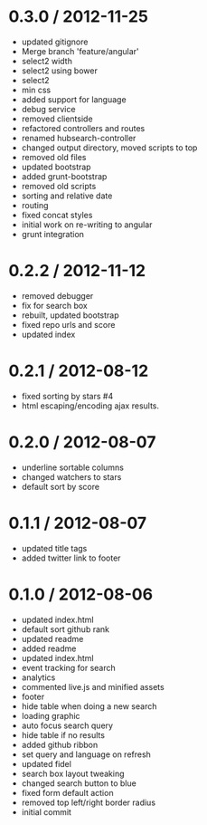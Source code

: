 
0.3.0 / 2012-11-25 
==================

  * updated gitignore
  * Merge branch 'feature/angular'
  * select2 width
  * select2 using bower
  * select2
  * min css
  * added support for language
  * debug service
  * removed clientside
  * refactored controllers and routes
  * renamed hubsearch-controller
  * changed output directory, moved scripts to top
  * removed old files
  * updated bootstrap
  * added grunt-bootstrap
  * removed old scripts
  * sorting and relative date
  * routing
  * fixed concat styles
  * initial work on re-writing to angular
  * grunt integration

0.2.2 / 2012-11-12 
==================

  * removed debugger
  * fix for search box
  * rebuilt, updated bootstrap
  * fixed repo urls and score
  * updated index

0.2.1 / 2012-08-12 
==================

  * fixed sorting by stars #4
  * html escaping/encoding ajax results.

0.2.0 / 2012-08-07 
==================

  * underline sortable columns
  * changed watchers to stars
  * default sort by score

0.1.1 / 2012-08-07 
==================

  * updated title tags
  * added twitter link to footer

0.1.0 / 2012-08-06 
==================

  * updated index.html
  * default sort github rank
  * updated readme
  * added readme
  * updated index.html
  * event tracking for search
  * analytics
  * commented live.js and minified assets
  * footer
  * hide table when doing a new search
  * loading graphic
  * auto focus search query
  * hide table if no results
  * added github ribbon
  * set query and language on refresh
  * updated fidel
  * search box layout tweaking
  * changed search button to blue
  * fixed form default action
  * removed top left/right border radius
  * initial commit
